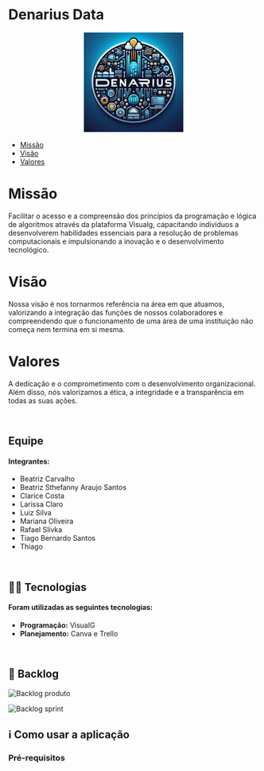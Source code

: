# Denarius Data

<div align="center">
 <img src="./Logo.png"/>
</div>




* [Missão](#missão)
* [Visão](#visão)
* [Valores](#valores)

# Missão

Facilitar o acesso e a compreensão dos princípios da programação e lógica de algoritmos através da plataforma Visualg, capacitando indivíduos a desenvolverem habilidades essenciais para a resolução de problemas computacionais e impulsionando a inovação e o desenvolvimento tecnológico.

# Visão

Nossa visão é nos tornarmos referência na área em que atuamos, valorizando a integração das funções de nossos colaboradores e compreendendo que o funcionamento de uma área de uma instituição não começa nem termina em si mesma.

# Valores

A dedicação e o comprometimento com o desenvolvimento organizacional. Além disso, nós valorizamos a ética, a integridade e a transparência em todas as suas ações.


<br>

##  Equipe

#### **Integrantes:** 
- Beatriz Carvalho
- Beatriz Sthefanny Araujo Santos
- Clarice Costa
- Larissa Claro
- Luiz Silva
- Mariana Oliveira
- Rafael Slivka
- Tiago Bernardo Santos
- Thiago

<br>

## 👨‍💻 Tecnologias

#### Foram utilizadas as seguintes tecnologias:

- **Programação:** VisualG
- **Planejamento:** Canva e Trello

<br>

## 📃 Backlog


![Backlog produto](https://github.com/DenariusData/API-1sem/assets/163482399/8f3d27a8-742b-4048-b477-89860971ce28)

![Backlog sprint](https://github.com/DenariusData/API-1sem/assets/163482399/04287ee4-143a-46b9-a13f-124be185bbe4)

## ℹ️ Como usar a aplicação

### Pré-requisitos

